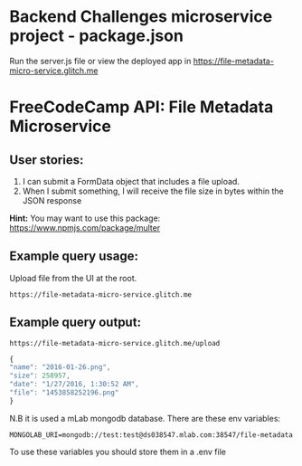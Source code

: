 # Backend Challenges microservice project - package.json

Run the server.js file or view the deployed app in https://file-metadata-micro-service.glitch.me

# FreeCodeCamp API: File Metadata Microservice
## User stories:
1. I can submit a FormData object that includes a file upload.
2. When I submit something, I will receive the file size in bytes within the JSON response

**Hint:** You may want to use this package: https://www.npmjs.com/package/multer

## Example query usage:

Upload file from the UI at the root.
```text
https://file-metadata-micro-service.glitch.me
```

## Example query output:

```text
https://file-metadata-micro-service.glitch.me/upload
```

```js
{
"name": "2016-01-26.png",
"size": 258957,
"date": "1/27/2016, 1:30:52 AM",
"file": "1453858252196.png"
}
```

N.B it is used a mLab mongodb database. There are these env variables:

```
MONGOLAB_URI=mongodb://test:test@ds038547.mlab.com:38547/file-metadata
```
To use these variables you should store them in a .env file 